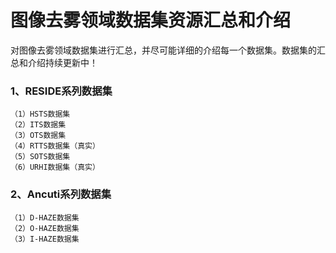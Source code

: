 # 图像去雾领域数据集资源汇总和介绍
对图像去雾领域数据集进行汇总，并尽可能详细的介绍每一个数据集。数据集的汇总和介绍持续更新中！

### 1、RESIDE系列数据集
    （1）HSTS数据集
    （2）ITS数据集
    （3）OTS数据集
    （4）RTTS数据集（真实）
    （5）SOTS数据集
    （6）URHI数据集（真实）
### 2、Ancuti系列数据集
    （1）D-HAZE数据集
    （2）O-HAZE数据集
    （3）I-HAZE数据集
